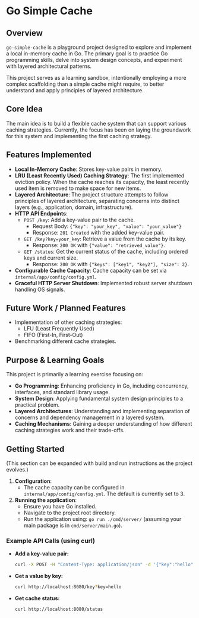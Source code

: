 # Go Simple Cache

## Overview

`go-simple-cache` is a playground project designed to explore and implement a local in-memory cache in Go. The primary goal is to practice Go programming skills, delve into system design concepts, and experiment with layered architectural patterns.

This project serves as a learning sandbox, intentionally employing a more complex scaffolding than a simple cache might require, to better understand and apply principles of layered architecture.

## Core Idea

The main idea is to build a flexible cache system that can support various caching strategies. Currently, the focus has been on laying the groundwork for this system and implementing the first caching strategy.

## Features Implemented

*   **Local In-Memory Cache**: Stores key-value pairs in memory.
*   **LRU (Least Recently Used) Caching Strategy**: The first implemented eviction policy. When the cache reaches its capacity, the least recently used item is removed to make space for new items.
*   **Layered Architecture**: The project structure attempts to follow principles of layered architecture, separating concerns into distinct layers (e.g., application, domain, infrastructure).
*   **HTTP API Endpoints**:
    *   `POST /key`: Add a key-value pair to the cache.
        *   Request Body: `{"key": "your_key", "value": "your_value"}`
        *   Response: `201 Created` with the added key-value pair.
    *   `GET /key?key=your_key`: Retrieve a value from the cache by its key.
        *   Response: `200 OK` with `{"value": "retrieved_value"}`.
    *   `GET /status`: Get the current status of the cache, including ordered keys and current size.
        *   Response: `200 OK` with `{"keys": ["key1", "key2"], "size": 2}`.
*   **Configurable Cache Capacity**: Cache capacity can be set via `internal/app/config/config.yml`.
*   **Graceful HTTP Server Shutdown**: Implemented robust server shutdown handling OS signals.

## Future Work / Planned Features

*   Implementation of other caching strategies:
    *   LFU (Least Frequently Used)
    *   FIFO (First-In, First-Out)
*   Benchmarking different cache strategies.

## Purpose & Learning Goals

This project is primarily a learning exercise focusing on:
*   **Go Programming**: Enhancing proficiency in Go, including concurrency, interfaces, and standard library usage.
*   **System Design**: Applying fundamental system design principles to a practical problem.
*   **Layered Architectures**: Understanding and implementing separation of concerns and dependency management in a layered system.
*   **Caching Mechanisms**: Gaining a deeper understanding of how different caching strategies work and their trade-offs.

## Getting Started

(This section can be expanded with build and run instructions as the project evolves.)

1.  **Configuration**:
    *   The cache capacity can be configured in `internal/app/config/config.yml`. The default is currently set to 3.
2.  **Running the application**:
    *   Ensure you have Go installed.
    *   Navigate to the project root directory.
    *   Run the application using: `go run ./cmd/server/` (assuming your main package is in `cmd/server/main.go`).

### Example API Calls (using curl)

*   **Add a key-value pair:**
    ```bash
    curl -X POST -H "Content-Type: application/json" -d '{"key":"hello","value":"world"}' http://localhost:8080/key
    ```
*   **Get a value by key:**
    ```bash
    curl http://localhost:8080/key?key=hello
    ```
*   **Get cache status:**
    ```bash
    curl http://localhost:8080/status
    ```